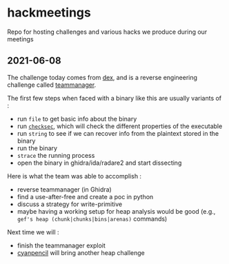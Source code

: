 # hackmeetings
Repo for hosting challenges and various hacks we produce during our meetings

## 2021-06-08

The challenge today comes from [dex](https://github.com/0ddc0de), and is a reverse engineering challenge called [teammanager](./20210608_teammanager).

The first few steps when faced with a binary like this are usually variants of :

 * run `file` to get basic info about the binary
 * run [`checksec`](https://github.com/slimm609/checksec.sh), which will check the different properties of the executable
 * run `string` to see if we can recover info from the plaintext stored in the binary
 * run the binary
 * `strace` the running process
 * open the binary in ghidra/ida/radare2 and start dissecting

Here is what the team was able to accomplish :

 * reverse teammanager (in Ghidra)
 * find a use-after-free and create a poc in python
 * discuss a strategy for write-primitive
 * maybe having a working setup for heap analysis would be good (e.g., `gef's heap (chunk|chunks|bins|arenas)` commands)

Next time we will :
 * finish the teammanager exploit
 * [cyanpencil](https://github.com/cyanpencil) will bring another heap challenge
